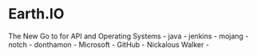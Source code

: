# Earth.IO
The New Go to for API and Operating Systems - java - jenkins - mojang - notch - donthamon - Microsoft - GitHub - Nickalous Walker -

